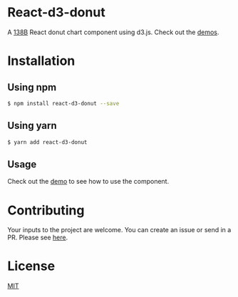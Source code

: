 # React-d3-donut

A [138B](https://bundlephobia.com/result?p=react-d3-donut@1.1.1) React donut chart component using d3.js. Check out the [demos](https://aviskarkc10.github.io/react-d3-donut).

# Installation

## Using npm

```bash
$ npm install react-d3-donut --save
```

## Using yarn

```bash
$ yarn add react-d3-donut
```

## Usage

Check out the [demo](https://aviskarkc10.github.io/react-d3-donut) to see how to use the component.

# Contributing

Your inputs to the project are welcome. You can create an issue or send in a PR. Please see [here](https://github.com/aviskarkc10/react-d3-donut/blob/master/CONTRIBUTING.md).

# License

[MIT](https://github.com/aviskarkc10/react-d3-donut/blob/master/LICENSE)
